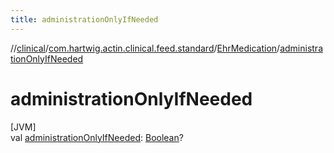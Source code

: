 ```yaml
---
title: administrationOnlyIfNeeded
---
```

//[clinical](../../../index.html)/[com.hartwig.actin.clinical.feed.standard](../index.html)/[EhrMedication](index.html)/[administrationOnlyIfNeeded](administration-only-if-needed.html)



# administrationOnlyIfNeeded



[JVM]\
val [administrationOnlyIfNeeded](administration-only-if-needed.html): [Boolean](https://kotlinlang.org/api/latest/jvm/stdlib/kotlin/-boolean/index.html)?




